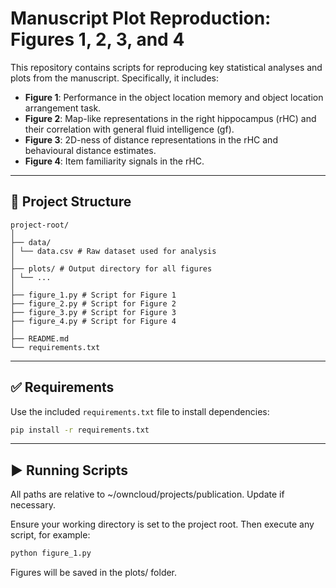 # Manuscript Plot Reproduction: Figures 1, 2, 3, and 4

This repository contains scripts for reproducing key statistical analyses and plots from the manuscript. Specifically, it includes:

- **Figure 1**: Performance in the object location memory and object location arrangement task.
- **Figure 2**: Map-like representations in the right hippocampus (rHC) and their correlation with general fluid intelligence (gf).
- **Figure 3**: 2D-ness of distance representations in the rHC and behavioural distance estimates.
- **Figure 4**: Item familiarity signals in the rHC.

---

## 📁 Project Structure

```text
project-root/
│
├── data/
│ └── data.csv # Raw dataset used for analysis
│
├── plots/ # Output directory for all figures
│ └── ...
│
├── figure_1.py # Script for Figure 1
├── figure_2.py # Script for Figure 2
├── figure_3.py # Script for Figure 3 
├── figure_4.py # Script for Figure 4
│
├── README.md
└── requirements.txt
```

---

## ✅ Requirements

Use the included `requirements.txt` file to install dependencies:

```bash
pip install -r requirements.txt
```

---

## ▶️ Running Scripts

All paths are relative to ~/owncloud/projects/publication. Update if necessary.

Ensure your working directory is set to the project root. Then execute any script, for example:

```bash
python figure_1.py
```

Figures will be saved in the plots/ folder.


